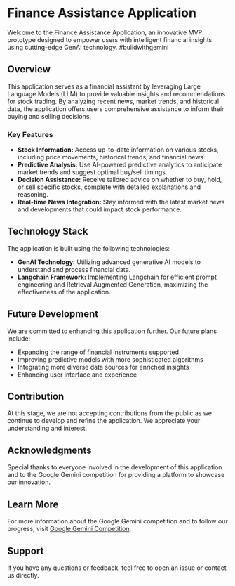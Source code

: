 # Finance Assistance Application

Welcome to the Finance Assistance Application, an innovative MVP prototype designed to empower users with intelligent financial insights using cutting-edge GenAI technology. #buildwithgemini

## Overview

This application serves as a financial assistant by leveraging Large Language Models (LLM) to provide valuable insights and recommendations for stock trading. By analyzing recent news, market trends, and historical data, the application offers users comprehensive assistance to inform their buying and selling decisions.

### Key Features

- **Stock Information:** Access up-to-date information on various stocks, including price movements, historical trends, and financial news.
- **Predictive Analysis:** Use AI-powered predictive analytics to anticipate market trends and suggest optimal buy/sell timings.
- **Decision Assistance:** Receive tailored advice on whether to buy, hold, or sell specific stocks, complete with detailed explanations and reasoning.
- **Real-time News Integration:** Stay informed with the latest market news and developments that could impact stock performance.

## Technology Stack

The application is built using the following technologies:

- **GenAI Technology:** Utilizing advanced generative AI models to understand and process financial data.
- **Langchain Framework:** Implementing Langchain for efficient prompt engineering and Retrieval Augmented Generation, maximizing the effectiveness of the application.

## Future Development

We are committed to enhancing this application further. Our future plans include:

- Expanding the range of financial instruments supported
- Improving predictive models with more sophisticated algorithms
- Integrating more diverse data sources for enriched insights
- Enhancing user interface and experience

## Contribution

At this stage, we are not accepting contributions from the public as we continue to develop and refine the application. We appreciate your understanding and interest.

## Acknowledgments

Special thanks to everyone involved in the development of this application and to the Google Gemini competition for providing a platform to showcase our innovation.

## Learn More

For more information about the Google Gemini competition and to follow our progress, visit [Google Gemini Competition](https://ai.google.dev/competition).

## Support

If you have any questions or feedback, feel free to open an issue or contact us directly.
